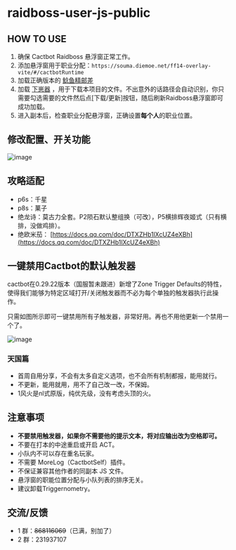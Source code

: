 # raidboss-user-js-public

## HOW TO USE

1. 确保 Cactbot Raidboss 悬浮窗正常工作。
1. 添加悬浮窗用于职业分配：`https://souma.diemoe.net/ff14-overlay-vite/#/cactbotRuntime`
1. 加载正确版本的 [鲶鱼精邮差](https://github.com/Natsukage/PostNamazu/releases)
1. 加载 [下崽器](https://github.com/Souma-Sumire/SoumaDownloader/releases/latest) ，用于下载本项目的文件。不出意外的话路径会自动识别，你只需要勾选需要的文件然后点[下载/更新]按钮，随后刷新Raidboss悬浮窗即可成功加载。
1. 进入副本后，检查职业分配悬浮窗，正确设置**每个人**的职业位置。

## 修改配置、开关功能

![image](https://github.com/Souma-Sumire/raidboss-user-js-public/assets/33572696/267c0cb7-233c-4c54-87ce-b9d0f49fd5d2)

## 攻略适配

- p6s：千星
- p8s：菓子
- 绝龙诗：莫古力全套。P2陨石默认整组换（可改），P5横排辉夜姬式（只有横排，没做鸡排）。
- 绝欧米茄： [https://docs.qq.com/doc/DTXZHb1lXcUZ4eXBh](https://docs.qq.com/doc/DTXZHb1lXcUZ4eXBh)

## 一键禁用Cactbot的默认触发器

cactbot在0.29.22版本（国服暂未跟进）新增了Zone Trigger Defaults的特性，使得我们能够为特定区域打开/关闭触发器而不必为每个单独的触发器执行此操作。

只需如图所示即可一键禁用所有子触发器，非常好用。再也不用他更新一个禁用一个了。

![image](https://github.com/Souma-Sumire/raidboss-user-js-public/assets/33572696/f5cdf066-800a-43d9-b826-7ff57cec63b8)

### 天国篇

- 首周自用分享，不会有太多自定义选项，也不会所有机制都报，能用就行。
- 不更新，能用就用，用不了自己改一改，不保姆。
- 1风火是nl式原版，纯优先级，没有考虑头顶的火。

## 注意事项

- **不要禁用触发器，如果你不需要他的提示文本，将对应输出改为空格即可。**
- 不要在打本的中途重启或开启 ACT。
- 小队内不可以存在重名玩家。
- 不需要 MoreLog（CactbotSelf）插件。
- 不保证兼容其他作者的同副本 JS 文件。
- 悬浮窗的职能位置分配与小队列表的排序无关。
- 建议卸载Triggernometry。

## 交流/反馈

- 1 群：~~868116069~~（已满，别加了）
- 2 群：231937107
